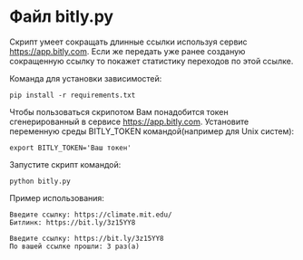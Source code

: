 # Файл bitly.py 

Скрипт умеет сокращать длинные ссылки используя сервис https://app.bitly.com. 
Если же передать уже ранее созданую сокращенную ссылку то покажет статистику переходов по этой ссылке.

Команда для установки зависимостей:
``` 
pip install -r requirements.txt
``` 
Чтобы пользоваться скрипотом Вам понадобится токен сгенерированный в сервисе https://app.bitly.com. 
Установите переменную среды BITLY_TOKEN командой(например для Unix систем):
```
export BITLY_TOKEN='Ваш токен'
```
Запустите скрипт командой:
```
python bitly.py
```
Пример использования:
```console
Введите ссылку: https://climate.mit.edu/
Битлинк: https://bit.ly/3z15YY8
```
```console
Введите ссылку: https://bit.ly/3z15YY8
По вашей ссылке прошли: 3 раз(а)
```
